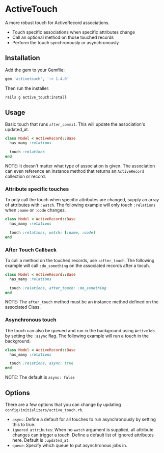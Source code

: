 # ActiveTouch
A more robust touch for ActiveRecord associations.
- Touch specific associations when specific attributes change
- Call an optional method on those touched records
- Perform the touch synchronously or asynchronously

## Installation

Add the gem to your Gemfile:

```ruby
gem 'activetouch', '~> 1.4.0'
```

Then run the installer:

```sh
rails g active_touch:install
```

## Usage

Basic touch that runs `after_commit`.  This will update the association's updated_at.

```ruby
class Model < ActiveRecord::Base
  has_many :relations

  touch :relations
end
```

NOTE: It doesn't matter what type of association is given.  The association can even reference an instance method that returns an `ActiveRecord` collection or record.


### Attribute specific touches

To only call the touch when specific attributes are changed, supply an array of attributes with `:watch`.  The following example will only touch `:relations` when `:name` or `:code` changes.

```ruby
class Model < ActiveRecord::Base
  has_many :relations

  touch :relations, watch: [:name, :code]
end
```


### After Touch Callback

To call a method on the touched records, use `:after_touch`.  The following example will call `:do_something` on the associated records after a tocuh.

```ruby
class Model < ActiveRecord::Base
  has_many :relations

  touch :relations, after_touch: :do_something
end
```

NOTE: The `after_touch` method must be an instance method defined on the associated Class.


### Asynchronous touch

The touch can also be queued and run in the background using `ActiveJob` by setting the `:async` flag.  The following example will run a touch in the background.

```ruby
class Model < ActiveRecord::Base
  has_many :relations

  touch :relations, async: true
end
```

NOTE: The default is `async: false`


## Options

There are a few options that you can change by updating `config/initializers/active_touch.rb`.

- `async`: Define a default for all touches to run asynchronously by setting this to true.
- `ignored_attributes`: When no `watch` argument is supplied, all attribute changes can trigger a touch.  Define a default list of ignored attributes here.  Default is `:updated_at`.
- `queue`: Specify which queue to put asynchronous jobs in.
